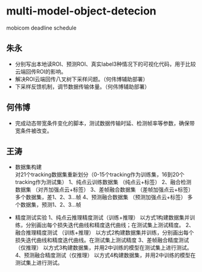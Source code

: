 # multi-model-object-detecion
mobicom deadline schedule

## 朱永
* 分别写出本地读ROI、预测ROI、真实label3种情况下的可视化代码，用于比较云端回传ROI的影响。
* 解决ROI云端回传八叉树下采样问题。（何伟博辅助部署）
* 下采样反馈机制，调节数据传输体量。（何伟博辅助部署）

## 何伟博
* 完成动态带宽条件变化的脚本，测试数据传输时延、检测帧率等参数，确保带宽条件被改变。

## 王涛
* 数据集构建
<br>对21个tracking数据集重新划分（0-15个tracking作为训练集，16到20个tracking作为测试集）
 1、纯点云训练数据集  （纯点云+标签）
 2、融合检测数据集    （对齐加强点云+标签）
 3、差帧融合数据集    （差帧加强点云+标签）  多个数据集，差1、2、3...帧
 4、预测融合数据集    （预测加强点云+标签）  多个数据集，预测1、2、3...帧 

* 精度测试实验
1、纯点云推理精度测试（训练+推理）
以方式1构建数据集并训练，分别画出每个损失迭代曲线和精度迭代曲线；在测试集上测试精度。
2、融合推理精度测试  （训练+推理）
以方式2构建数据集并训练，分别画出每个损失迭代曲线和精度迭代曲线。在测试集上测试精度
3、差帧融合精度测试（仅推理）
以方式3构建数据集，并用2中训练的模型在测试集上进行测试。
4、预测融合精度测试（仅推理）
以方式4构建数据集，并用2中训练的模型在测试集上进行测试。
